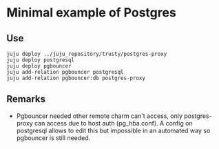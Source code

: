 # Minimal example of Postgres

## Use

```
juju deploy ../juju_repository/trusty/postgres-proxy
juju deploy postgresql
juju deploy pgbouncer
juju add-relation pgbouncer postgresql
juju add-relation pgbouncer:db postgres-proxy

```

## Remarks

- Pgbouncer needed other remote charm can't access, only postgres-proxy can access due to host auth (pg_hba.conf). A config on postgresql allows to edit this but impossible in an automated way so pgbouncer is still needed.


